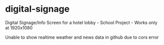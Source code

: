 # digital-signage
Digital Signage/Info Screen for a hotel lobby - School Project - Works only at 1920x1080

Unable to show realtime weather and news data in github due to cors error

